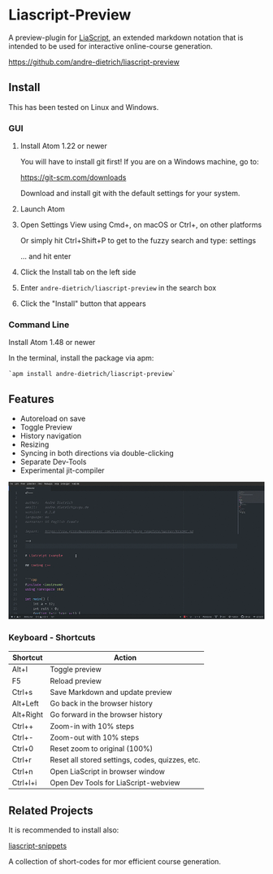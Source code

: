 # Liascript-Preview

A preview-plugin for [LiaScript](https://LiaScript.github.io), an extended
markdown notation that is intended to be used for interactive online-course
generation.

https://github.com/andre-dietrich/liascript-preview

## Install

This has been tested on Linux and Windows.

### GUI

1. Install Atom 1.22 or newer

   You will have to install git first! If you are on a Windows machine,
   go to:

   https://git-scm.com/downloads

   Download and install git with the default settings for your system.

2. Launch Atom
3. Open Settings View using Cmd+, on macOS or Ctrl+, on other platforms

   Or simply hit Ctrl+Shift+P to get to the fuzzy search and type: settings

   ... and hit enter

4. Click the Install tab on the left side
5. Enter `andre-dietrich/liascript-preview` in the search box
6. Click the "Install" button that appears

### Command Line

Install Atom 1.48 or newer

In the terminal, install the package via apm:

    `apm install andre-dietrich/liascript-preview`

## Features

* Autoreload on save
* Toggle Preview
* History navigation
* Resizing
* Syncing in both directions via double-clicking
* Separate Dev-Tools
* Experimental jit-compiler

![screencast](./preview.gif)<!--width= "100%" -->

### Keyboard - Shortcuts


| Shortcut  | Action                                          |
| --------- | ----------------------------------------------- |
| Alt+l     | Toggle preview                                  |
| F5        | Reload preview                                  |
| Ctrl+s    | Save Markdown and update preview                |
| Alt+Left  | Go back in the browser history                  |
| Alt+Right | Go forward in the browser history               |
| Ctrl++    | Zoom-in with 10% steps                          |
| Ctrl+-    | Zoom-out with 10% steps                         |
| Ctrl+0    | Reset zoom to original (100%)                   |
| Ctrl+r    | Reset all stored settings, codes, quizzes, etc. |
| Ctrl+n    | Open LiaScript in browser window                |
| Ctrl+l+i  | Open Dev Tools for LiaScript-webview            |



## Related Projects

It is recommended to install also:

[liascript-snippets](https://github.com/andre-dietrich/liascript-snippets)

A collection of short-codes for mor efficient course generation.
